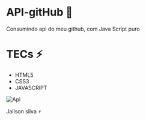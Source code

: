 # API-gitHub 🎯
Consumindo api do meu github, com Java Script puro

# TECs ⚡

* HTML5 
* CSS3 
* JAVASCRIPT


![Api](https://user-images.githubusercontent.com/104876290/172209051-bd63954b-c338-4275-981f-652c8ce43450.png)


<p>Jailson silva ⚡</p>
